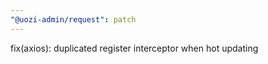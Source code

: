 ```yaml
---
"@uozi-admin/request": patch
---
```


fix(axios): duplicated register interceptor when hot updating
